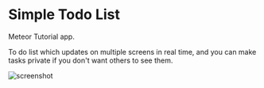 # Simple Todo List

Meteor Tutorial app.

To do list which updates on multiple screens in real time, and you can make tasks private if you don't want others to see them.

![screenshot](https://github.com/zsilverman/meteor-tutorial-blaze/blob/master/Screenshot.png)
